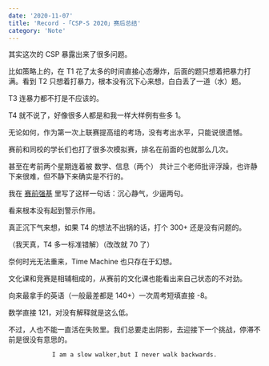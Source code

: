 ```yaml
---
date: '2020-11-07'
title: 'Record -「CSP-S 2020」赛后总结'
category: 'Note'
---
```


其实这次的 CSP 暴露出来了很多问题。

比如策略上的，在 T1 花了太多的时间直接心态爆炸，后面的题只想着把暴力打满。看到 T2 只想着打暴力，根本没有沉下心来想，白白丢了一道（水）题。

T3 连暴力都不打是不应该的。

T4 就不说了，好像很多人都是和我一样大样例有些多 1。

无论如何，作为第一次上联赛提高组的考场，没有考出水平，只能说很遗憾。

赛前和同校的学长们也打了很多次模拟赛，排名在前面的也就那么几次。

甚至在考前两个星期连着被 数学、信息（两个） 共计三个老师批评浮躁，也许静下来很难，但不静下来确实是不行的。

我在 [赛前强基](https://www.cnblogs.com/orchid-any/p/13928614.html) 里写了这样一句话：沉心静气，少逼两句。

看来根本没有起到警示作用。

真正沉下气来想，如果 T4 的想法不出锅的话，打个 300+ 还是没有问题的。

（我天真，T4 多一标准错解）（改改就 70 了）

奈何时光无法重来，Time Machine 也只存在于幻想。

文化课和竞赛是相辅相成的，从赛前的文化课也能看出来自己状态的不对劲。

向来最拿手的英语（一般最差都是 140+）一次周考短填直接 -8。

数学直接 121，对没有解释就是这么低。

不过，人也不能一直活在失败里。我们总要走出阴影，去迎接下一个挑战，停滞不前是很没有意思的。

$$\texttt{I am a slow walker,but I never walk backwards.}$$